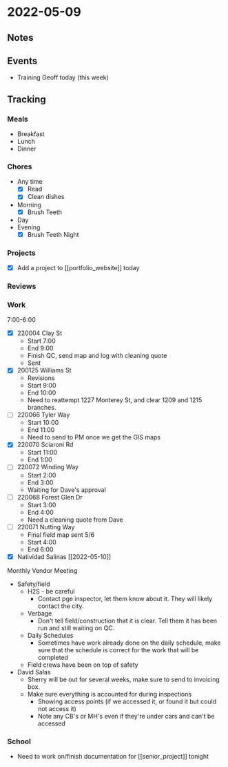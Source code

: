 # 2022-05-09
## Notes

## Events
- Training Geoff today (this week)

## Tracking
### Meals
- Breakfast
- Lunch
- Dinner

### Chores
- Any time
	- [x] Read
	- [x] Clean dishes
- Morning
	- [x] Brush Teeth
- Day
- Evening
	- [x] Brush Teeth Night

### Projects
- [x] Add a project to [[portfolio_website]] today

### Reviews

### Work
7:00-6:00

- [x] 220004 Clay St
	- Start 7:00
	- End 9:00
	- Finish QC, send map and log with cleaning quote
	- Sent
- [x] 200125 Williams St
	- Revisions
	- Start 9:00
	- End 10:00
	- Need to reattempt 1227 Monterey St, and clear 1209 and 1215 branches.
- [ ] 220066 Tyler Way
	- Start 10:00
	- End 11:00
	- Need to send to PM once we get the GIS maps
- [x] 220070 Sciaroni Rd
	- Start 11:00
	- End 1:00
- [ ] 220072 Winding Way
	- Start 2:00
	- End 3:00
	- Waiting for Dave's approval
- [ ] 220068 Forest Glen Dr
	- Start 3:00
	- End 4:00
	- Need a cleaning quote from Dave
- [ ] 220071 Nutting Way
	- Final field map sent 5/6
	- Start 4:00
	- End 6:00
- [x] Natividad Salinas [[2022-05-10]]

Monthly Vendor Meeting
- Safety/field
	- H2S - be careful
		- Contact pge inspector, let them know about it. They will likely contact the city.
	- Verbage
		- Don't tell field/construction that it is clear. Tell them it has been run and still waiting on QC.
	- Daily Schedules
		- Sometimes have work already done on the daily schedule, make sure that the schedule is correct for the work that will be completed
	- Field crews have been on top of safety
- David Salas
	- Sherry will be out for several weeks, make sure to send to invoicing box.
	- Make sure everything is accounted for during inspections
		- Showing access points (if we accessed it, or found it but could not access it)
		- Note any CB's or MH's even if they're under cars and can't be accessed

### School
- Need to work on/finish documentation for [[senior_project]] tonight

